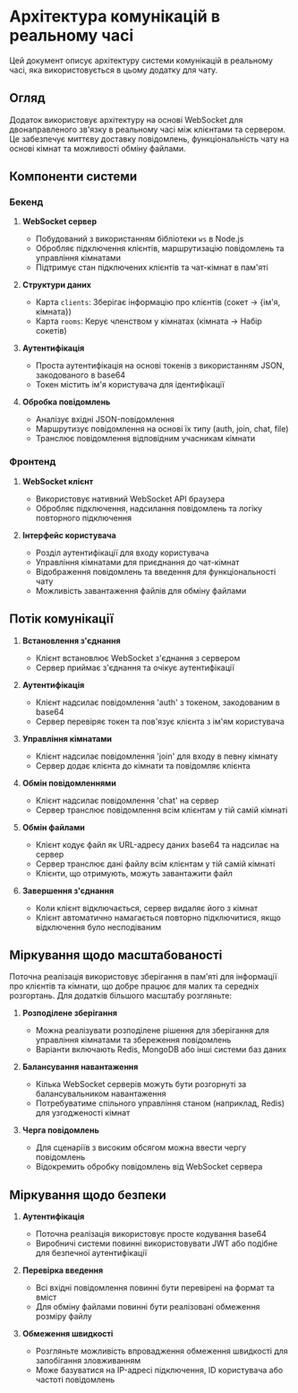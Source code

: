 # Архітектура комунікацій в реальному часі

Цей документ описує архітектуру системи комунікацій в реальному часі, яка використовується в цьому додатку для чату.

## Огляд

Додаток використовує архітектуру на основі WebSocket для двонаправленого зв'язку в реальному часі між клієнтами та сервером. Це забезпечує миттєву доставку повідомлень, функціональність чату на основі кімнат та можливості обміну файлами.

## Компоненти системи

### Бекенд

1. **WebSocket сервер**
   - Побудований з використанням бібліотеки `ws` в Node.js
   - Обробляє підключення клієнтів, маршрутизацію повідомлень та управління кімнатами
   - Підтримує стан підключених клієнтів та чат-кімнат в пам'яті

2. **Структури даних**
   - Карта `clients`: Зберігає інформацію про клієнтів (сокет -> {ім'я, кімната})
   - Карта `rooms`: Керує членством у кімнатах (кімната -> Набір сокетів)

3. **Аутентифікація**
   - Проста аутентифікація на основі токенів з використанням JSON, закодованого в base64
   - Токен містить ім'я користувача для ідентифікації

4. **Обробка повідомлень**
   - Аналізує вхідні JSON-повідомлення
   - Маршрутизує повідомлення на основі їх типу (auth, join, chat, file)
   - Транслює повідомлення відповідним учасникам кімнати

### Фронтенд

1. **WebSocket клієнт**
   - Використовує нативний WebSocket API браузера
   - Обробляє підключення, надсилання повідомлень та логіку повторного підключення

2. **Інтерфейс користувача**
   - Розділ аутентифікації для входу користувача
   - Управління кімнатами для приєднання до чат-кімнат
   - Відображення повідомлень та введення для функціональності чату
   - Можливість завантаження файлів для обміну файлами

## Потік комунікації

1. **Встановлення з'єднання**
   - Клієнт встановлює WebSocket з'єднання з сервером
   - Сервер приймає з'єднання та очікує аутентифікації

2. **Аутентифікація**
   - Клієнт надсилає повідомлення 'auth' з токеном, закодованим в base64
   - Сервер перевіряє токен та пов'язує клієнта з ім'ям користувача

3. **Управління кімнатами**
   - Клієнт надсилає повідомлення 'join' для входу в певну кімнату
   - Сервер додає клієнта до кімнати та повідомляє клієнта

4. **Обмін повідомленнями**
   - Клієнт надсилає повідомлення 'chat' на сервер
   - Сервер транслює повідомлення всім клієнтам у тій самій кімнаті

5. **Обмін файлами**
   - Клієнт кодує файл як URL-адресу даних base64 та надсилає на сервер
   - Сервер транслює дані файлу всім клієнтам у тій самій кімнаті
   - Клієнти, що отримують, можуть завантажити файл

6. **Завершення з'єднання**
   - Коли клієнт відключається, сервер видаляє його з кімнат
   - Клієнт автоматично намагається повторно підключитися, якщо відключення було несподіваним

## Міркування щодо масштабованості

Поточна реалізація використовує зберігання в пам'яті для інформації про клієнтів та кімнати, що добре працює для малих та середніх розгортань. Для додатків більшого масштабу розгляньте:

1. **Розподілене зберігання**
   - Можна реалізувати розподілене рішення для зберігання для управління кімнатами та збереження повідомлень
   - Варіанти включають Redis, MongoDB або інші системи баз даних

2. **Балансування навантаження**
   - Кілька WebSocket серверів можуть бути розгорнуті за балансувальником навантаження
   - Потребуватиме спільного управління станом (наприклад, Redis) для узгодженості кімнат

3. **Черга повідомлень**
   - Для сценаріїв з високим обсягом можна ввести чергу повідомлень
   - Відокремить обробку повідомлень від WebSocket сервера

## Міркування щодо безпеки

1. **Аутентифікація**
   - Поточна реалізація використовує просте кодування base64
   - Виробничі системи повинні використовувати JWT або подібне для безпечної аутентифікації

2. **Перевірка введення**
   - Всі вхідні повідомлення повинні бути перевірені на формат та вміст
   - Для обміну файлами повинні бути реалізовані обмеження розміру файлу

3. **Обмеження швидкості**
   - Розгляньте можливість впровадження обмеження швидкості для запобігання зловживанням
   - Може базуватися на IP-адресі підключення, ID користувача або частоті повідомлень
